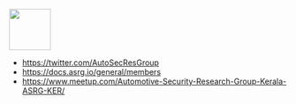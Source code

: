 [<img src="https://www.asrg.io/wp-content/uploads/2021/08/Logo_White_small.png" height="75" />](https://www.asrg.io/)
- https://twitter.com/AutoSecResGroup
- https://docs.asrg.io/general/members
- https://www.meetup.com/Automotive-Security-Research-Group-Kerala-ASRG-KER/
